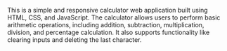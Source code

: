 This is a simple and responsive calculator web application built using HTML, CSS, and JavaScript. The calculator allows users to perform basic arithmetic operations, including addition, subtraction, multiplication, division, and percentage calculation. It also supports functionality like clearing inputs and deleting the last character.
